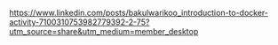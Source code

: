 https://www.linkedin.com/posts/bakulwarikoo_introduction-to-docker-activity-7100310753982779392-2-75?utm_source=share&utm_medium=member_desktop
